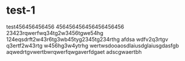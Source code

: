 # test-1
test456456456456
456456456456456456456
23423rqwerfwq34tg2w3456tgwe54hg
124eqsdrft2w43r6tg3wb45tyg2345tg234rthg
afdsa wdfv2q3rtgv
q3ertf2w43rtg
w456hg3w4ytrhg
wertwsdooaosdlaiusdglaiusgdasfgb
aqwedrtgvwertbwrqwerfqwgaverfdgaet
adscgwaertbh
